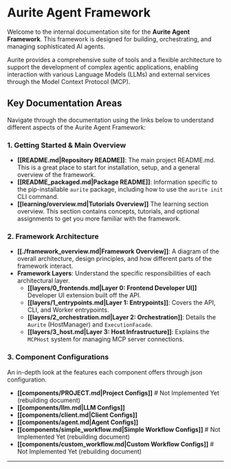 # Aurite Agent Framework

Welcome to the internal documentation site for the **Aurite Agent Framework**. This framework is designed for building, orchestrating, and managing sophisticated AI agents.

Aurite provides a comprehensive suite of tools and a flexible architecture to support the development of complex agentic applications, enabling interaction with various Language Models (LLMs) and external services through the Model Context Protocol (MCP).

## Key Documentation Areas

Navigate through the documentation using the links below to understand different aspects of the Aurite Agent Framework:

### 1. Getting Started & Main Overview
*   **[[README.md|Repository README]]**: The main project README.md. This is a great place to start for installation, setup, and a general overview of the framework.
*   **[[README_packaged.md|Package README]]**: Information specific to the pip-installable `aurite` package, including how to use the `aurite init` CLI command.
*   **[[learning/overview.md|Tutorials Overview]]** The learning section overview. This section contains concepts, tutorials, and optional assignments to get you more familiar with the framework.
### 2. Framework Architecture
*   **[[./framework_overview.md|Framework Overview]]**: A diagram of the overall architecture, design principles, and how different parts of the framework interact.
*   **Framework Layers**: Understand the specific responsibilities of each architectural layer.
    *   **[[layers/0_frontends.md|Layer 0: Frontend Developer UI]]** Developer UI extension built off the API.
    *   **[[layers/1_entrypoints.md|Layer 1: Entrypoints]]**: Covers the API, CLI, and Worker entrypoints.
    *   **[[layers/2_orchestration.md|Layer 2: Orchestration]]**: Details the `Aurite` (HostManager) and `ExecutionFacade`.
    *   **[[layers/3_host.md|Layer 3: Host Infrastructure]]**: Explains the `MCPHost` system for managing MCP server connections.

### 3. Component Configurations
An in-depth look at the features each component offers through json configuration.
*   **[[components/PROJECT.md|Project Configs]]** # Not Implemented Yet (rebuilding document)
*   **[[components/llm.md|LLM Configs]]**
*   **[[components/client.md|Client Configs]]**
*   **[[components/agent.md|Agent Configs]]**
*   **[[components/simple_workflow.md|Simple Workflow Configs]]** # Not Implemented Yet (rebuilding document)
*   **[[components/custom_workflow.md|Custom Workflow Configs]]** # Not Implemented Yet (rebuilding document)

---